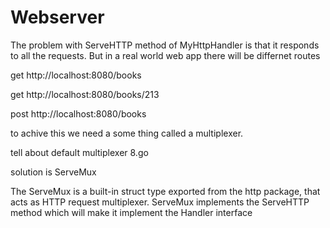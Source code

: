 # Webserver

The problem with ServeHTTP method of MyHttpHandler is that it responds to all the requests. But in a real world web app there will be differnet routes

get http://localhost:8080/books

get http://localhost:8080/books/213

post http://localhost:8080/books

to achive this we need a some thing called a multiplexer.

tell about default multiplexer 8.go



solution is ServeMux

The ServeMux is a built-in struct type exported from the http package, that acts as HTTP request multiplexer.
ServeMux implements the ServeHTTP method which will make it implement the Handler interface

